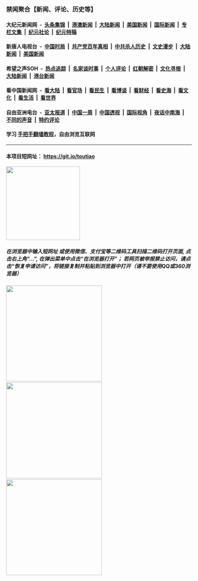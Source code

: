 ### 禁闻聚合【新闻、评论、历史等】

#### 大纪元新闻网 &nbsp;-&nbsp; [头条集锦](indexes/E头条集锦.md?t=02041701) &nbsp;|&nbsp; [港澳新闻](indexes/E港澳新闻.md?t=02041701)  &nbsp;|&nbsp; [大陆新闻](indexes/E大陆新闻.md?t=02041701) &nbsp;|&nbsp; [美国新闻](indexes/E美国新闻.md?t=02041701) &nbsp;|&nbsp; [国际新闻](indexes/E国际新闻.md?t=02041701) &nbsp;|&nbsp; [专栏文集](indexes/E专栏文集.md?t=02041701) &nbsp;|&nbsp; [纪元社论](indexes/E纪元社论.md?t=02041701) &nbsp;|&nbsp; [纪元特稿](indexes/E纪元特稿.md?t=02041701) 

#### 新唐人电视台 &nbsp;-&nbsp; [中国时局](indexes/N中国时局.md?t=02041701) &nbsp;|&nbsp; [共产党百年真相](indexes/N共产党百年真相.md?t=02041701) &nbsp;|&nbsp; [中共杀人历史](indexes/N中共杀人历史.md?t=02041701) &nbsp;|&nbsp; [文史漫步](indexes/N文史漫步.md?t=02041701) &nbsp;|&nbsp; [大陆新闻](indexes/N大陆新闻.md?t=02041701) &nbsp;|&nbsp; [美国新闻](indexes/N美国新闻.md?t=02041701)

#### 希望之声SOH &nbsp;-&nbsp; [热点追踪](indexes/H热点追踪.md?t=02041701) &nbsp;|&nbsp; [名家谈时事](indexes/H名家谈时事.md?t=02041701) &nbsp;|&nbsp; [个人评论](indexes/H个人评论.md?t=02041701)  &nbsp;|&nbsp; [红朝解密](indexes/H红朝解密.md?t=02041701) &nbsp;|&nbsp; [文化寻根](indexes/H文化寻根.md?t=02041701) &nbsp;|&nbsp; [大陆新闻](indexes/H大陆新闻.md?t=02041701) &nbsp;|&nbsp; [港台新闻](indexes/H港台新闻.md?t=02041701)

#### 看中国新闻网 &nbsp;-&nbsp; [看大陆](indexes/S看大陆.md?t=02041701) &nbsp;|&nbsp; [看官场](indexes/S看官场.md?t=02041701) &nbsp;|&nbsp; [看民生](indexes/S看民生.md?t=02041701)  &nbsp;|&nbsp; [看博谈](indexes/S看博谈.md?t=02041701) &nbsp;|&nbsp; [看财经](indexes/S看财经.md?t=02041701) &nbsp;|&nbsp; [看史海](indexes/S看史海.md?t=02041701) &nbsp;|&nbsp; [看文化](indexes/S看文化.md?t=02041701) &nbsp;|&nbsp; [看生活](indexes/S看生活.md?t=02041701) &nbsp;|&nbsp; [看世界](indexes/S看世界.md?t=02041701)

#### 自由亚洲电台 &nbsp;-&nbsp; [亚太报道](indexes/R亚太报道.md?t=02041701) &nbsp;|&nbsp; [中国一周](indexes/R中国一周.md?t=02041701) &nbsp;|&nbsp; [中国透视](indexes/R中国透视.md?t=02041701)  &nbsp;|&nbsp; [国际视角](indexes/R国际视角.md?t=02041701) &nbsp;|&nbsp; [夜话中南海](indexes/R夜话中南海.md?t=02041701) &nbsp;|&nbsp; [不同的声音](indexes/R不同的声音.md?t=02041701) &nbsp;|&nbsp; [特约评论](indexes/R特约评论.md?t=02041701)

#### 学习 [手把手翻墙教程](https://github.com/gfw-breaker/guides/wiki)，自由浏览互联网

----

#### 本项目短网址： https://git.io/toutiao
<img src="https://raw.githubusercontent.com/gfw-breaker/banned-news/master/scripts/img/qr.png" width="200px"/>  

##### 在浏览器中输入短网址 或使用微信、支付宝等二维码工具扫描二维码打开页面, 点击右上角"...", 在弹出菜单中点击“在浏览器打开”； 若网页被举报禁止访问，请点击“恢复申请访问”，将链接复制并粘贴到浏览器中打开（请不要使用QQ或360浏览器）

<img src="https://raw.githubusercontent.com/gfw-breaker/banned-news/master/scripts/img/1.png" width="260px"/> &nbsp; <img src="https://raw.githubusercontent.com/gfw-breaker/banned-news/master/scripts/img/2.png" width="260px"/> &nbsp; <img src="https://raw.githubusercontent.com/gfw-breaker/banned-news/master/scripts/img/3.png" width="260px"/>
